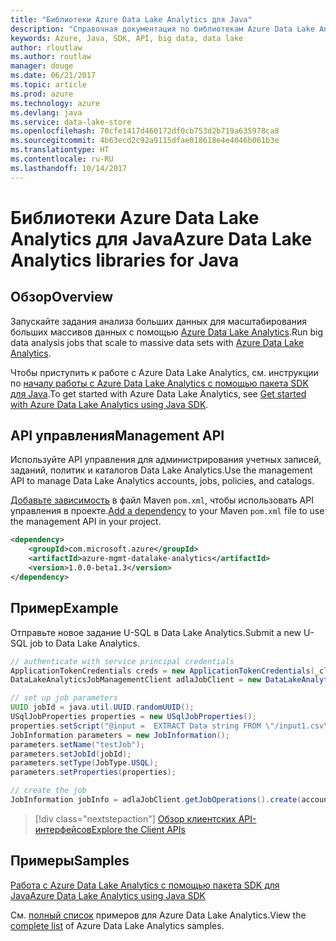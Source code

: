 ```yaml
---
title: "Библиотеки Azure Data Lake Analytics для Java"
description: "Справочная документация по библиотекам Azure Data Lake Analytics для Java"
keywords: Azure, Java, SDK, API, big data, data lake
author: rloutlaw
ms.author: routlaw
manager: douge
ms.date: 06/21/2017
ms.topic: article
ms.prod: azure
ms.technology: azure
ms.devlang: java
ms.service: data-lake-store
ms.openlocfilehash: 70cfe1417d460172df0cb753d2b719a635978ca8
ms.sourcegitcommit: 4b63ecd2c92a9115dfae018618e4e4046b061b3e
ms.translationtype: HT
ms.contentlocale: ru-RU
ms.lasthandoff: 10/14/2017
---
```

# <a name="azure-data-lake-analytics-libraries-for-java"></a><span data-ttu-id="c3f1f-104">Библиотеки Azure Data Lake Analytics для Java</span><span class="sxs-lookup"><span data-stu-id="c3f1f-104">Azure Data Lake Analytics libraries for Java</span></span>

## <a name="overview"></a><span data-ttu-id="c3f1f-105">Обзор</span><span class="sxs-lookup"><span data-stu-id="c3f1f-105">Overview</span></span>

<span data-ttu-id="c3f1f-106">Запускайте задания анализа больших данных для масштабирования больших массивов данных с помощью [Azure Data Lake Analytics](/azure/data-lake-analytics/data-lake-analytics-overview).</span><span class="sxs-lookup"><span data-stu-id="c3f1f-106">Run big data analysis jobs that scale to massive data sets with [Azure Data Lake Analytics](/azure/data-lake-analytics/data-lake-analytics-overview).</span></span>

<span data-ttu-id="c3f1f-107">Чтобы приступить к работе с Azure Data Lake Analytics, см. инструкции по [началу работы с Azure Data Lake Analytics с помощью пакета SDK для Java](/azure/data-lake-analytics/data-lake-analytics-get-started-java-sdk).</span><span class="sxs-lookup"><span data-stu-id="c3f1f-107">To get started with Azure Data Lake Analytics, see [Get started with Azure Data Lake Analytics using Java SDK](/azure/data-lake-analytics/data-lake-analytics-get-started-java-sdk).</span></span>

## <a name="management-api"></a><span data-ttu-id="c3f1f-108">API управления</span><span class="sxs-lookup"><span data-stu-id="c3f1f-108">Management API</span></span>

<span data-ttu-id="c3f1f-109">Используйте API управления для администрирования учетных записей, заданий, политик и каталогов Data Lake Analytics.</span><span class="sxs-lookup"><span data-stu-id="c3f1f-109">Use the management API to manage Data Lake Analytics accounts, jobs, policies, and catalogs.</span></span>

<span data-ttu-id="c3f1f-110">[Добавьте зависимость](https://maven.apache.org/guides/getting-started/index.html#How_do_I_use_external_dependencies) в файл Maven `pom.xml`, чтобы использовать API управления в проекте.</span><span class="sxs-lookup"><span data-stu-id="c3f1f-110">[Add a dependency](https://maven.apache.org/guides/getting-started/index.html#How_do_I_use_external_dependencies) to your Maven `pom.xml` file to use the management API in your project.</span></span>


```XML
<dependency>
    <groupId>com.microsoft.azure</groupId>
    <artifactId>azure-mgmt-datalake-analytics</artifactId>
    <version>1.0.0-beta1.3</version>
</dependency>
```

## <a name="example"></a><span data-ttu-id="c3f1f-111">Пример</span><span class="sxs-lookup"><span data-stu-id="c3f1f-111">Example</span></span>

<span data-ttu-id="c3f1f-112">Отправьте новое задание U-SQL в Data Lake Analytics.</span><span class="sxs-lookup"><span data-stu-id="c3f1f-112">Submit a new U-SQL job to Data Lake Analytics.</span></span>

```java
// authenticate with service principal credentials
ApplicationTokenCredentials creds = new ApplicationTokenCredentials(_clientId, _tenantId, _clientSecret, null);
DataLakeAnalyticsJobManagementClient adlaJobClient = new DataLakeAnalyticsJobManagementClientImpl(creds);

// set up job parameters
UUID jobId = java.util.UUID.randomUUID();
USqlJobProperties properties = new USqlJobProperties();
properties.setScript("@input =  EXTRACT Data string FROM \"/input1.csv\" USING Extractors.Csv(); OUTPUT @input TO @\"/output1.csv\" USING Outputters.Csv();");
JobInformation parameters = new JobInformation();
parameters.setName("testJob");
parameters.setJobId(jobId);
parameters.setType(JobType.USQL);
parameters.setProperties(properties);

// create the job
JobInformation jobInfo = adlaJobClient.getJobOperations().create(accountName, jobId, parameters).getBody();

```

> [!div class="nextstepaction"]
> [<span data-ttu-id="c3f1f-113">Обзор клиентских API-интерфейсов</span><span class="sxs-lookup"><span data-stu-id="c3f1f-113">Explore the Client APIs</span></span>](/java/api/overview/azure/datalakeanalytics/managementapi)

## <a name="samples"></a><span data-ttu-id="c3f1f-114">Примеры</span><span class="sxs-lookup"><span data-stu-id="c3f1f-114">Samples</span></span>

<span data-ttu-id="c3f1f-115">[Работа с Azure Data Lake Analytics с помощью пакета SDK для Java][1]</span><span class="sxs-lookup"><span data-stu-id="c3f1f-115">[Azure Data Lake Analytics using Java SDK][1]</span></span> 

[1]: https://docs.microsoft.com/azure/data-lake-analytics/data-lake-analytics-get-started-java-sdk

<span data-ttu-id="c3f1f-116">См. [полный список](https://azure.microsoft.com/resources/samples/?platform=java&term=analytics) примеров для Azure Data Lake Analytics.</span><span class="sxs-lookup"><span data-stu-id="c3f1f-116">View the [complete list](https://azure.microsoft.com/resources/samples/?platform=java&term=analytics) of Azure Data Lake Analytics samples.</span></span>
